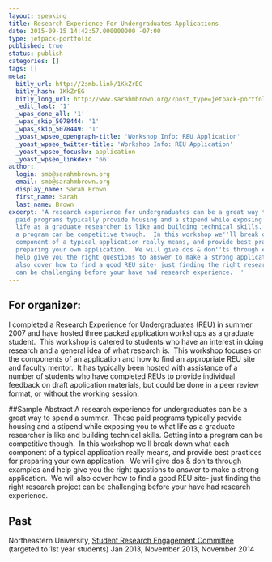 ```yaml
---
layout: speaking
title: Research Experience For Undergraduates Applications
date: 2015-09-15 14:42:57.000000000 -07:00
type: jetpack-portfolio
published: true
status: publish
categories: []
tags: []
meta:
  bitly_url: http://2smb.link/1KkZrEG
  bitly_hash: 1KkZrEG
  bitly_long_url: http://www.sarahmbrown.org/?post_type=jetpack-portfolio&p=705
  _edit_last: '1'
  _wpas_done_all: '1'
  _wpas_skip_5078444: '1'
  _wpas_skip_5078449: '1'
  _yoast_wpseo_opengraph-title: 'Workshop Info: REU Application'
  _yoast_wpseo_twitter-title: 'Workshop Info: REU Application'
  _yoast_wpseo_focuskw: application
  _yoast_wpseo_linkdex: '66'
author:
  login: smb@sarahmbrown.org
  email: smb@sarahmbrown.org
  display_name: Sarah Brown
  first_name: Sarah
  last_name: Brown
excerpt: 'A research experience for undergraduates can be a great way to spend a summer.  These
  paid programs typically provide housing and a stipend while exposing you to what
  life as a graduate researcher is like and building technical skills. Getting into
  a program can be competitive though.  In this workshop we''ll break down what each
  component of a typical application really means, and provide best practices for
  preparing your own application.  We will give dos & don''ts through examples and
  help give you the right questions to answer to make a strong application.  We will
  also cover how to find a good REU site- just finding the right research project
  can be challenging before your have had research experience.  '
---
```

## For organizer:
I completed a Research Experience for Undergraduates (REU) in summer 2007 and have hosted three packed application workshops as a graduate student.  This workshop is catered to students who have an interest in doing research and a general idea of what research is.  This workshop focuses on the components of an application and how to find an appropriate REU site and faculty mentor.  It has typically been hosted with assistance of a number of students who have completed REUs to provide individual feedback on draft application materials, but could be done in a peer review format, or without the working session.

##Sample Abstract
A research experience for undergraduates can be a great way to spend a summer.  These paid programs typically provide housing and a stipend while exposing you to what life as a graduate researcher is like and building technical skills. Getting into a program can be competitive though.  In this workshop we'll break down what each component of a typical application really means, and provide best practices for preparing your own application.  We will give dos &amp; don'ts through examples and help give you the right questions to answer to make a strong application.  We will also cover how to find a good REU site- just finding the right research project can be challenging before your have had research experience.  </span>
<h2><b>Past</b></h2>
Northeastern University, <a href="http://www.sarahmbrown.org/portfolio/srec/">Student Research Engagement Committee</a> (targeted to 1st year students) Jan 2013, November 2013, November 2014
